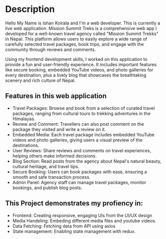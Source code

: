 # Description 
Hello My Name is Ishan Koirala and I'm a web developer. This is currently a live web application. Mission Summit Treks is a comprehensive web app I developed for a well-known travel agency called "Mission Summit Trekks" in Nepal.  This platform allows users to easily explore a wide range of carefully selected travel packages, book trips, and engage with the community through reviews and comments.

Using my frontend development skills, I worked on this application to provide a fun and user-friendly experience. It includes important features like secure booking, embedded YouTube videos, and photo galleries for every destination, plus a lively blog that showcases the breathtaking scenery and rich culture of Nepal.

## Features in this web application
* Travel Packages: Browse and book from a selection of curated travel packages, ranging from cultural tours to trekking adventures in the Himalayas.
*  Review and Comment: Travellers can also post comment on the package they visited and write a review on it.
* Embedded Media: Each travel package includes embedded YouTube videos and photo galleries, giving users a visual preview of the destinations.
* User Reviews: Share reviews and comments on travel experiences, helping others make informed decisions.
* Blog Section: Read posts from the agency about Nepal's natural beauty, cultural heritage, and travel tips.
* Secure Booking: Users can book packages with ease, ensuring a smooth and safe transaction process.
* Admin Panel: Agency staff can manage travel packages, monitor bookings, and publish blog posts.

## This Project demonstrates my profiency in:
* Frontend: Creating responsive, engaging UIs from the UI/UX design
* Media Handeling: Embeding different media files and youtube videos.
* Data Fetching: Fetching data from API using axios
* State management: Enabling state management with redux.
